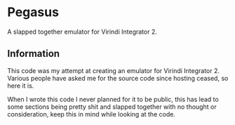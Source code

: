 # Pegasus
A slapped together emulator for Virindi Integrator 2.

## Information
This code was my attempt at creating an emulator for Virindi Integrator 2.  
Various people have asked me for the source code since hosting ceased, so here it is.

When I wrote this code I never planned for it to be public, this has lead to some sections being pretty shit and slapped together with no thought or consideration, keep this in mind while looking at the code.
